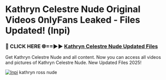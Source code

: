 # Kathryn Celestre Nude Original Videos 0nlyFans Leaked - Files Updated! (lnpi)

<h3>🔴 CLICK HERE 🌐==►► <a href="https://tinyurl.com/52m3yx9h" rel="nofollow">Kathryn Celestre Nude Updated Files</a></h3>

Get Kathryn Celestre Nude and all content. Now you can access all videos and pictures of Kathryn Celestre Nude. New Updated Files 2025!

[![lnpi](https://i.imgur.com/TnHtlc8.gif)](https://tinyurl.com/52m3yx9h)
kathryn ross nude